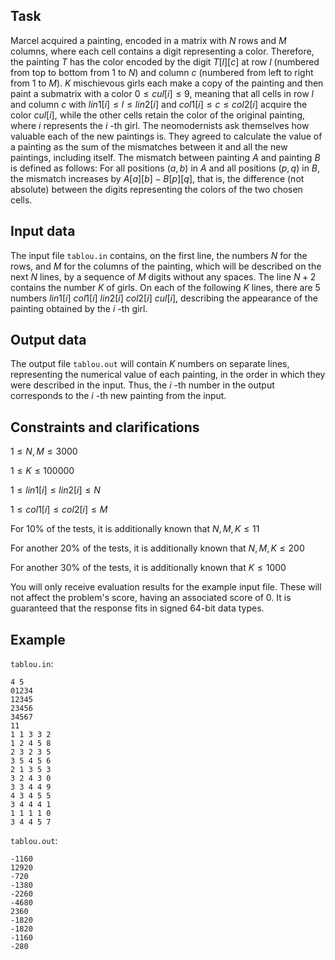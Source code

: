 ## Task

Marcel acquired a painting, encoded in a matrix with $N$ rows and $M$ columns, where each cell contains a digit representing a color. Therefore, the painting $T$ has the color encoded by the digit $T[l][ c ]$ at row $l$ (numbered from top to bottom from $1$ to $N$) and column $c$ (numbered from left to right from $1$ to $M$). $K$ mischievous girls each make a copy of the painting and then paint a submatrix with a color $0 \leq cul[i] \leq 9$, meaning that all cells in row $l$ and column $c$ with $lin1[i] \leq l \leq lin2[i]$ and $col1[i] \leq c \leq col2[i]$ acquire the color $cul[i]$, while the other cells retain the color of the original painting, where $i$ represents the $i$ -th girl. The neomodernists ask themselves how valuable each of the new paintings is. They agreed to calculate the value of a painting as the sum of the mismatches between it and all the new paintings, including itself. The mismatch between painting $A$ and painting $B$ is defined as follows: For all positions $(a, b)$ in $A$ and all positions $(p, q)$ in $B$, the mismatch increases by $A[a][b] - B[p][q]$, that is, the difference (not absolute) between the digits representing the colors of the two chosen cells.

## Input data

The input file `tablou.in` contains, on the first line, the numbers $N$ for the rows, and $M$ for the columns of the painting, which will be described on the next $N$ lines, by a sequence of $M$ digits without any spaces. The line $N + 2$ contains the number $K$ of girls. On each of the following $K$ lines, there are $5$ numbers $lin1[i]$ $col1[i]$ $lin2[i]$ $col2[i]$ $cul[i]$, describing the appearance of the painting obtained by the $i$ -th girl.

## Output data

The output file `tablou.out` will contain $K$ numbers on separate lines, representing the numerical value of each painting, in the order in which they were described in the input. Thus, the $i$ -th number in the output corresponds to the $i$ -th new painting from the input.

## Constraints and clarifications

$1 \leq N, M \leq 3000$

$1 \leq K \leq 100000$

$1 \leq lin1[i] \leq lin2[i] \leq N$

$1 \leq col1[i] \leq col2[i] \leq M$

For $10 \%$ of the tests, it is additionally known that $N, M, K \leq 11$

For another $20 \%$ of the tests, it is additionally known that $N, M, K \leq 200$

For another $30 \%$ of the tests, it is additionally known that $K \leq 1000$

You will only receive evaluation results for the example input file. These will not affect the problem's score, having an associated score of $0$. It is guaranteed that the response fits in signed 64-bit data types.

## Example

`tablou.in`:
```
4 5
01234
12345
23456
34567
11
1 1 3 3 2
1 2 4 5 8
2 3 2 3 5
3 5 4 5 6
2 1 3 5 3
3 2 4 3 0
3 3 4 4 9
4 3 4 5 5
3 4 4 4 1
1 1 1 1 0
3 4 4 5 7
```

`tablou.out`:
```
-1160
12920
-720
-1380
-2260
-4680
2360
-1820
-1820
-1160
-280
```